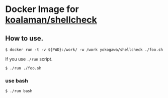 Docker Image for [koalaman/shellcheck](https://github.com/koalaman/shellcheck)
====

How to use.
----

```console
$ docker run -t -v ${PWD}:/work/ -w /work yokogawa/shellcheck ./foo.sh
```

If you use `./run` script.

```console
$ ./run ./foo.sh
```

### use bash

```console
$ ./run bash
```

